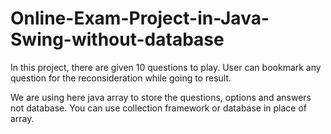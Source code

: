 # Online-Exam-Project-in-Java-Swing-without-database
In this project, there are given 10 questions to play. User can bookmark any question for the reconsideration while going to result.

We are using here java array to store the questions, options and answers not database. You can use collection framework or database in place of array.
